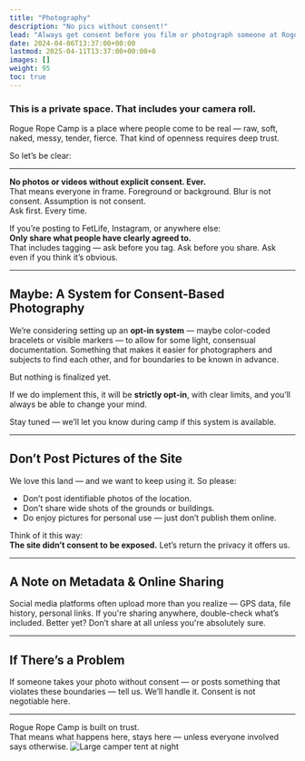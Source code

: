 ```yaml
---
title: "Photography"
description: "No pics without consent!"
lead: "Always get consent before you film or photograph someone at Rogue Rope Camp."
date: 2024-04-06T13:37:00+00:00
lastmod: 2025-04-11T13:37:00+00:00+0
images: []
weight: 95
toc: true
---
```


### This is a private space. That includes your camera roll.

Rogue Rope Camp is a place where people come to be real — raw, soft, naked, messy, tender, fierce. That kind of openness requires deep trust.

So let’s be clear:

---

**No photos or videos without explicit consent. Ever.**  
That means everyone in frame. Foreground or background. Blur is not consent. Assumption is not consent.  
Ask first. Every time.

If you’re posting to FetLife, Instagram, or anywhere else:  
**Only share what people have clearly agreed to.**  
That includes tagging — ask before you tag. Ask before you share. Ask even if you think it’s obvious.

---

## Maybe: A System for Consent-Based Photography

We’re considering setting up an **opt-in system** — maybe color-coded bracelets or visible markers — to allow for some light, consensual documentation. Something that makes it easier for photographers and subjects to find each other, and for boundaries to be known in advance.

But nothing is finalized yet.

If we do implement this, it will be **strictly opt-in**, with clear limits, and you’ll always be able to change your mind.

Stay tuned — we’ll let you know during camp if this system is available.

---

## Don’t Post Pictures of the Site

We love this land — and we want to keep using it. So please:

- Don’t post identifiable photos of the location.
- Don’t share wide shots of the grounds or buildings.
- Do enjoy pictures for personal use — just don’t publish them online.

Think of it this way:  
**The site didn’t consent to be exposed.** Let’s return the privacy it offers us.

---

## A Note on Metadata & Online Sharing

Social media platforms often upload more than you realize — GPS data, file history, personal links. If you're sharing anywhere, double-check what’s included. Better yet? Don’t share at all unless you're absolutely sure.

---

## If There’s a Problem

If someone takes your photo without consent — or posts something that violates these boundaries — tell us. We’ll handle it. Consent is not negotiable here.

---

Rogue Rope Camp is built on trust.  
That means what happens here, stays here — unless everyone involved says otherwise.
![Large camper tent at night](/images/photography.png)
